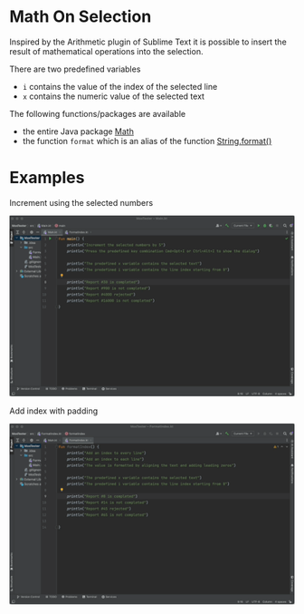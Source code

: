 Math On Selection
==

Inspired by the Arithmetic plugin of Sublime Text it is possible to insert the result of mathematical operations into the selection.

There are two predefined variables

- `i` contains the value of the index of the selected line
- `x` contains the numeric value of the selected text


The following functions/packages are available

- the entire Java package [Math](https://docs.oracle.com/en/java/javase/17/docs/api/java.base/java/lang/Math.html)
- the function `format` which is an alias of the function [String.format()](https://docs.oracle.com/en/java/javase/17/docs/api/java.base/java/lang/String.html#format(java.lang.String,java.lang.Object...))

Examples
==

Increment using the selected numbers

<img alt="increment" src="./screenshot/increment.gif"></img>


Add index with padding

<img alt="padding" src="./screenshot/padding.gif"></img>
